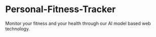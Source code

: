 # Personal-Fitness-Tracker
Monitor your fitness and your health through our AI model based web technology.
